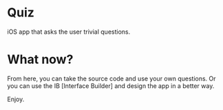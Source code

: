 Quiz
====

iOS app that asks the user trivial questions.

What now?
====

From here, you can take the source code and use your own questions. Or you can use the IB [Interface Builder] and design the app in a better way. 

Enjoy. 